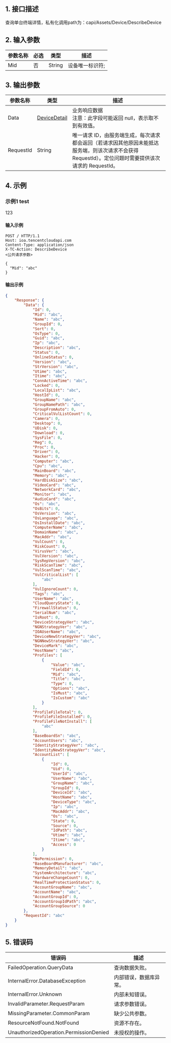 ## 1. 接口描述




查询单台终端详情，私有化调用path为：capi/Assets/Device/DescribeDevice

## 2. 输入参数


| 参数名称 | 必选 | 类型 | 描述 |
|---------|---------|---------|---------|
| Mid | 否 | String | 设备唯一标识符; |

## 3. 输出参数

| 参数名称 | 类型 | 描述 |
|---------|---------|---------|
| Data | [DeviceDetail](/开放API/云规范接口/版本：2022-06-01/数据结构.md#DeviceDetail) | 业务响应数据<br/>注意：此字段可能返回 null，表示取不到有效值。|
| RequestId | String | 唯一请求 ID，由服务端生成，每次请求都会返回（若请求因其他原因未能抵达服务端，则该次请求不会获得 RequestId）。定位问题时需要提供该次请求的 RequestId。|

## 4. 示例

### 示例1 test

123

#### 输入示例

```
POST / HTTP/1.1
Host: ioa.tencentcloudapi.com
Content-Type: application/json
X-TC-Action: DescribeDevice
<公共请求参数>

{
  "Mid": "abc"
}
```

#### 输出示例

```json
{
    "Response": {
        "Data": {
            "Id": 0,
            "Mid": "abc",
            "Name": "abc",
            "GroupId": 0,
            "Sort": 0,
            "OsType": 0,
            "Guid": "abc",
            "Ip": "abc",
            "Description": "abc",
            "Status": 0,
            "OnlineStatus": 0,
            "Version": "abc",
            "StrVersion": "abc",
            "Utime": "abc",
            "Itime": "abc",
            "ConnActiveTime": "abc",
            "Locked": 0,
            "LocalIpList": "abc",
            "HostId": 0,
            "GroupName": "abc",
            "GroupNamePath": "abc",
            "GroupFromAuto": 0,
            "CriticalVulListCount": 0,
            "Camera": 0,
            "Desktop": 0,
            "UDisk": 0,
            "Download": 0,
            "SysFile": 0,
            "Reg": 0,
            "Proc": 0,
            "Driver": 0,
            "Hacker": 0,
            "Computer": "abc",
            "Cpu": "abc",
            "MainBoard": "abc",
            "Memory": "abc",
            "HardDiskSize": "abc",
            "VideoCard": "abc",
            "NetworkCard": "abc",
            "Monitor": "abc",
            "AudioCard": "abc",
            "Os": "abc",
            "OsBits": 0,
            "OsVersion": "abc",
            "OsLanguage": "abc",
            "OsInstallDate": "abc",
            "ComputerName": "abc",
            "DomainName": "abc",
            "MacAddr": "abc",
            "VulCount": 0,
            "RiskCount": 0,
            "VirusVer": "abc",
            "VulVersion": "abc",
            "SysRepVersion": "abc",
            "RiskScanTime": "abc",
            "VulScanTime": "abc",
            "VulCriticalList": [
                "abc"
            ],
            "VulIgnoreCount": 0,
            "Tags": "abc",
            "UserName": "abc",
            "CloudQueryState": 0,
            "FirewallStatus": 0,
            "SerialNum": "abc",
            "IsRoot": 0,
            "DeviceStrategyVer": "abc",
            "NGNStrategyVer": "abc",
            "IOAUserName": "abc",
            "DeviceNewStrategyVer": "abc",
            "NGNNewStrategyVer": "abc",
            "DeviceMark": "abc",
            "HostName": "abc",
            "Profiles": [
                {
                    "Value": "abc",
                    "FieldId": 0,
                    "Mid": "abc",
                    "Title": "abc",
                    "Type": 0,
                    "Options": "abc",
                    "IsMust": "abc",
                    "IsCustom": "abc"
                }
            ],
            "ProfileFileTotal": 0,
            "ProfileFileInstalled": 0,
            "ProfileFileNotInstall": [
                "abc"
            ],
            "BaseBoardSn": "abc",
            "AccountUsers": "abc",
            "IdentityStrategyVer": "abc",
            "IdentityNewStrategyVer": "abc",
            "AccountList": [
                {
                    "Id": 0,
                    "Uid": 0,
                    "UserId": "abc",
                    "UserName": "abc",
                    "GroupName": "abc",
                    "GroupId": 0,
                    "DeviceId": "abc",
                    "HostName": "abc",
                    "DeviceType": "abc",
                    "Ip": "abc",
                    "MacAddr": "abc",
                    "Os": "abc",
                    "State": 0,
                    "Source": 0,
                    "IdPath": "abc",
                    "Utime": "abc",
                    "Itime": "abc",
                    "Access": 0
                }
            ],
            "NoPermission": 0,
            "BaseBoardManufacturer": "abc",
            "MemoryDetail": "abc",
            "SystemArchitecture": "abc",
            "HardwareChangeCount": 0,
            "RealTimeProtectionStatus": 0,
            "AccountGroupName": "abc",
            "AccountName": "abc",
            "AccountGroupId": 0,
            "AccountGroupIdPath": "abc",
            "AccountGroupSource": 0
        },
        "RequestId": "abc"
    }
}
```











## 5. 错误码


| 错误码 | 描述 |
|---------|---------|
| FailedOperation.QueryData | 查询数据失败。 |
| InternalError.DatabaseException | 内部错误，数据库异常。 |
| InternalError.Unknown | 内部未知错误。 |
| InvalidParameter.RequestParam | 请求参数错误。 |
| MissingParameter.CommonParam | 缺少公共参数。 |
| ResourceNotFound.NotFound | 资源不存在。 |
| UnauthorizedOperation.PermissionDenied | 未授权的操作。 |
